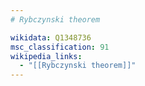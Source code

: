 ```yaml
---
# Rybczynski theorem

wikidata: Q1348736
msc_classification: 91
wikipedia_links:
  - "[[Rybczynski theorem]]"
---
```

